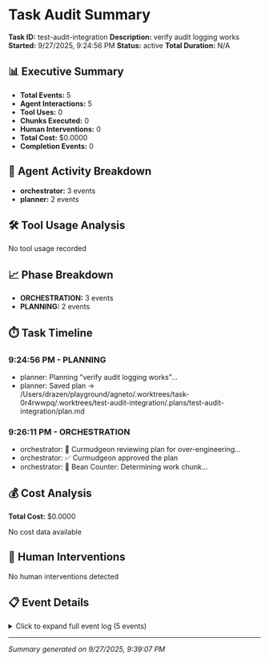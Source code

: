 # Task Audit Summary

**Task ID:** test-audit-integration
**Description:** verify audit logging works
**Started:** 9/27/2025, 9:24:56 PM
**Status:** active
**Total Duration:** N/A

## 📊 Executive Summary

- **Total Events:** 5
- **Agent Interactions:** 5
- **Tool Uses:** 0
- **Chunks Executed:** 0
- **Human Interventions:** 0
- **Total Cost:** $0.0000
- **Completion Events:** 0

## 🤖 Agent Activity Breakdown

- **orchestrator:** 3 events
- **planner:** 2 events

## 🛠️ Tool Usage Analysis

No tool usage recorded

## 📈 Phase Breakdown

- **ORCHESTRATION:** 3 events
- **PLANNING:** 2 events

## ⏱️ Task Timeline

### 9:24:56 PM - **PLANNING**

  - planner: Planning "verify audit logging works"…
  - planner: Saved plan → /Users/drazen/playground/agneto/.worktrees/task-0r4rwwpq/.worktrees/test-audit-integration/.plans/test-audit-integration/plan.md

### 9:26:11 PM - **ORCHESTRATION**

  - orchestrator: 🧐 Curmudgeon reviewing plan for over-engineering...
  - orchestrator: ✅ Curmudgeon approved the plan
  - orchestrator: 🧮 Bean Counter: Determining work chunk...

## 💰 Cost Analysis

**Total Cost:** $0.0000

No cost data available

## 🙋 Human Interventions

No human interventions detected

## 📋 Event Details

<details>
<summary>Click to expand full event log (5 events)</summary>

**9:24:56 PM** [PLANNING] - **planner** (message)
Planning "verify audit logging works"…

**9:26:11 PM** [PLANNING] - **planner** (message)
Saved plan → /Users/drazen/playground/agneto/.worktrees/task-0r4rwwpq/.worktrees/test-audit-integration/.plans/test-audit-integration/plan.md

**9:26:11 PM** [ORCHESTRATION] - **orchestrator** (message)
🧐 Curmudgeon reviewing plan for over-engineering...

**9:26:18 PM** [ORCHESTRATION] - **orchestrator** (message)
✅ Curmudgeon approved the plan

**9:26:18 PM** [ORCHESTRATION] - **orchestrator** (message)
🧮 Bean Counter: Determining work chunk...

</details>

---
*Summary generated on 9/27/2025, 9:39:07 PM*
